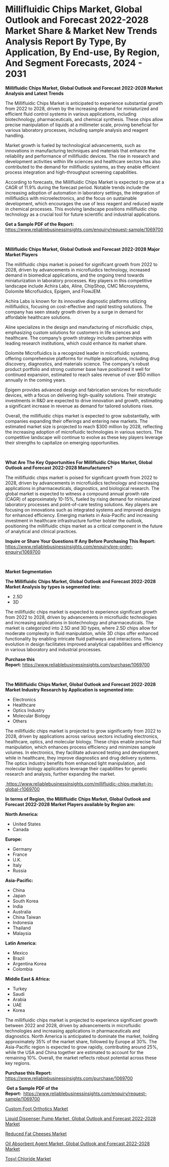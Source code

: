 <p><h1>Millifluidic Chips Market, Global Outlook and Forecast 2022-2028 Market Share & Market New Trends Analysis Report By Type, By Application, By End-use, By Region, And Segment Forecasts, 2024 - 2031</h1></p><p><strong>Millifluidic Chips Market, Global Outlook and Forecast 2022-2028 Market Analysis and Latest Trends</strong></p>
<p><p>The Millifluidic Chips Market is anticipated to experience substantial growth from 2022 to 2028, driven by the increasing demand for miniaturized and efficient fluid control systems in various applications, including biotechnology, pharmaceuticals, and chemical synthesis. These chips allow precise manipulation of liquids at a millimeter scale, proving beneficial for various laboratory processes, including sample analysis and reagent handling.</p><p>Market growth is fueled by technological advancements, such as innovations in manufacturing techniques and materials that enhance the reliability and performance of millifluidic devices. The rise in research and development activities within life sciences and healthcare sectors has also contributed to the demand for millifluidic systems, as they enable efficient process integration and high-throughput screening capabilities.</p><p>According to forecasts, the Millifluidic Chips Market is expected to grow at a CAGR of 11.9% during the forecast period. Notable trends include the increasing adoption of automation in laboratory settings, the integration of millifluidics with microelectronics, and the focus on sustainable development, which encourages the use of less reagent and reduced waste in chemical processes. This evolving landscape positions millifluidic chip technology as a crucial tool for future scientific and industrial applications.</p></p>
<p><strong>Get a Sample PDF of the Report:&nbsp;</strong> <a href="https://www.reliablebusinessinsights.com/enquiry/request-sample/1069700">https://www.reliablebusinessinsights.com/enquiry/request-sample/1069700</a></p>
<p>&nbsp;</p>
<p><strong>Millifluidic Chips Market, Global Outlook and Forecast 2022-2028 Major Market Players</strong></p>
<p><p>The millifluidic chips market is poised for significant growth from 2022 to 2028, driven by advancements in microfluidics technology, increased demand in biomedical applications, and the ongoing trend towards miniaturization in laboratory processes. Key players in this competitive landscape include Achira Labs, Aline, ChipShop, CMC Microsystems, Dolomite Microfluidics, Epigem, and FlowJEM.</p><p>Achira Labs is known for its innovative diagnostic platforms utilizing millifluidics, focusing on cost-effective and rapid testing solutions. The company has seen steady growth driven by a surge in demand for affordable healthcare solutions.</p><p>Aline specializes in the design and manufacturing of microfluidic chips, emphasizing custom solutions for customers in life sciences and healthcare. The company’s growth strategy includes partnerships with leading research institutions, which could enhance its market share.</p><p>Dolomite Microfluidics is a recognized leader in microfluidic systems, offering comprehensive platforms for multiple applications, including drug discovery, diagnostics, and materials science. The company's robust product portfolio and strong customer base have positioned it well for continued expansion, estimated to reach sales revenue of over $50 million annually in the coming years.</p><p>Epigem provides advanced design and fabrication services for microfluidic devices, with a focus on delivering high-quality solutions. Their strategic investments in R&D are expected to drive innovation and growth, estimating a significant increase in revenue as demand for tailored solutions rises.</p><p>Overall, the millifluidic chips market is expected to grow substantially, with companies expanding their offerings and entering new markets. The estimated market size is projected to reach $300 million by 2028, reflecting the increasing adoption of microfluidic technologies in various sectors. The competitive landscape will continue to evolve as these key players leverage their strengths to capitalize on emerging opportunities.</p></p>
<p>&nbsp;</p>
<p><strong>What Are The Key Opportunities For Millifluidic Chips Market, Global Outlook and Forecast 2022-2028 Manufacturers?</strong></p>
<p><p>The millifluidic chips market is poised for significant growth from 2022 to 2028, driven by advancements in microfluidics technology and increasing applications in pharmaceuticals, diagnostics, and biological research. The global market is expected to witness a compound annual growth rate (CAGR) of approximately 10-15%, fueled by rising demand for miniaturized laboratory processes and point-of-care testing solutions. Key players are focusing on innovations such as integrated systems and improved designs for enhanced efficiency. Emerging markets in Asia-Pacific and increasing investment in healthcare infrastructure further bolster the outlook, positioning the millifluidic chips market as a critical component in the future of analytical and clinical practices.</p></p>
<p><strong>Inquire or Share Your Questions If Any Before Purchasing This Report:</strong> <a href="https://www.reliablebusinessinsights.com/enquiry/pre-order-enquiry/1069700">https://www.reliablebusinessinsights.com/enquiry/pre-order-enquiry/1069700</a></p>
<p>&nbsp;</p>
<p><strong>Market Segmentation</strong></p>
<p><strong>The Millifluidic Chips Market, Global Outlook and Forecast 2022-2028 Market Analysis by types is segmented into:</strong></p>
<p><ul><li>2.5D</li><li>3D</li></ul></p>
<p><p>The millifluidic chips market is expected to experience significant growth from 2022 to 2028, driven by advancements in microfluidic technologies and increasing applications in biotechnology and pharmaceuticals. The market is categorized into 2.5D and 3D types, where 2.5D chips allow for moderate complexity in fluid manipulation, while 3D chips offer enhanced functionality by enabling intricate fluid pathways and interactions. This evolution in design facilitates improved analytical capabilities and efficiency in various laboratory and industrial processes.</p></p>
<p><strong>Purchase this Report:&nbsp;</strong><a href="https://www.reliablebusinessinsights.com/purchase/1069700">https://www.reliablebusinessinsights.com/purchase/1069700</a></p>
<p>&nbsp;</p>
<p><strong>The Millifluidic Chips Market, Global Outlook and Forecast 2022-2028 Market Industry Research by Application is segmented into:</strong></p>
<p><ul><li>Electronics</li><li>Healthcare</li><li>Optics Industry</li><li>Molecular Biology</li><li>Others</li></ul></p>
<p><p>The millifluidic chips market is projected to grow significantly from 2022 to 2028, driven by applications across various sectors including electronics, healthcare, optics, and molecular biology. These chips enable precise fluid manipulation, which enhances process efficiency and minimizes sample volumes. In electronics, they facilitate advanced testing and development, while in healthcare, they improve diagnostics and drug delivery systems. The optics industry benefits from enhanced light manipulation, and molecular biology applications leverage their capabilities for genetic research and analysis, further expanding the market.</p></p>
<p><a href="https://www.reliablebusinessinsights.com/millifluidic-chips-market-in-global-r1069700">&nbsp;https://www.reliablebusinessinsights.com/millifluidic-chips-market-in-global-r1069700</a></p>
<p><strong>In terms of Region, the Millifluidic Chips Market, Global Outlook and Forecast 2022-2028 Market Players available by Region are:</strong></p>
<p>
    <p> <strong> North America: </strong>
        <ul>
            <li>United States</li>
            <li>Canada</li>
        </ul>
        </p> 
    <p> <strong> Europe: </strong>
        <ul>
            <li>Germany</li>
            <li>France</li>
            <li>U.K.</li>
            <li>Italy</li>
            <li>Russia</li>
        </ul>
        </p> 
    <p> <strong> Asia-Pacific: </strong>
        <ul>
            <li>China</li>
            <li>Japan</li>
            <li>South Korea</li>
            <li>India</li>
            <li>Australia</li>
            <li>China Taiwan</li>
            <li>Indonesia</li>
            <li>Thailand</li>
            <li>Malaysia</li>
        </ul>
        </p> 
    <p> <strong> Latin America: </strong>
        <ul>
            <li>Mexico</li>
            <li>Brazil</li>
            <li>Argentina Korea</li>
            <li>Colombia</li>
        </ul>
        </p> 
    <p> <strong> Middle East & Africa: </strong>
        <ul>
            <li>Turkey</li>
            <li>Saudi</li>
            <li>Arabia</li>
            <li>UAE</li>
            <li>Korea</li>
        </ul>
    </p>
    </p>
<p><p>The millifluidic chips market is projected to experience significant growth between 2022 and 2028, driven by advancements in microfluidic technologies and increasing applications in pharmaceuticals and diagnostics. North America is anticipated to dominate the market, holding approximately 35% of the market share, followed by Europe at 30%. The Asia-Pacific region is expected to grow rapidly, contributing around 25%, while the USA and China together are estimated to account for the remaining 10%. Overall, the market reflects robust potential across these key regions.</p></p>
<p><strong>Purchase this Report: </strong><a href="https://www.reliablebusinessinsights.com/purchase/1069700">https://www.reliablebusinessinsights.com/purchase/1069700</a></p>
<p>&nbsp;<strong>Get a Sample PDF of the Report:&nbsp;&nbsp;</strong><a href="https://www.reliablebusinessinsights.com/enquiry/request-sample/1069700">https://www.reliablebusinessinsights.com/enquiry/request-sample/1069700</a></p>
<p><strong></strong></p>
<p><p><a href="https://www.linkedin.com/pulse/what-factors-influence-custom-foot-orthotics-market-coming-years-icwee?trackingId=f4GsQ0R2SlWgx8O7SUIPOA%3D%3D">Custom Foot Orthotics Market</a></p><p><a href="https://github.com/gailasejs/Market-Research-Report-List-1/blob/main/liquid-dispenser-pump-market-global-outlook-and-forecast-2022-2028-market.md">Liquid Dispenser Pump Market, Global Outlook and Forecast 2022-2028 Market</a></p><p><a href="https://medium.com/@doristurner71/the-reduced-fat-cheeses-market-has-experienced-impressive-growth-in-recent-years-expanding-its-2ec83ce4ce42">Reduced Fat Cheeses Market</a></p><p><a href="https://github.com/MaryNelson695/Market-Research-Report-List-1/blob/main/oil-absorbent-agent-market-global-outlook-and-forecast-2022-2028-market.md">Oil Absorbent Agent Market, Global Outlook and Forecast 2022-2028 Market</a></p><p><a href="https://issuu.com/reportprime-2/docs/tosyl-chloride-market-size-2030.ppt_a019c7f7bd90b0">Tosyl Chloride Market</a></p></p>
